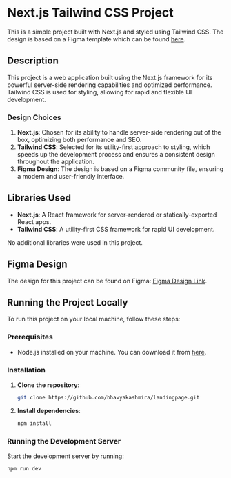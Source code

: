 # Next.js Tailwind CSS Project

This is a simple project built with Next.js and styled using Tailwind CSS. The design is based on a Figma template which can be found [here](https://www.figma.com/community/file/1145991068621514311).

## Description

This project is a web application built using the Next.js framework for its powerful server-side rendering capabilities and optimized performance. Tailwind CSS is used for styling, allowing for rapid and flexible UI development.

### Design Choices

1. **Next.js**: Chosen for its ability to handle server-side rendering out of the box, optimizing both performance and SEO.
2. **Tailwind CSS**: Selected for its utility-first approach to styling, which speeds up the development process and ensures a consistent design throughout the application.
3. **Figma Design**: The design is based on a Figma community file, ensuring a modern and user-friendly interface. 

## Libraries Used

- **Next.js**: A React framework for server-rendered or statically-exported React apps.
- **Tailwind CSS**: A utility-first CSS framework for rapid UI development.

No additional libraries were used in this project.

## Figma Design

The design for this project can be found on Figma: [Figma Design Link](https://www.figma.com/community/file/1145991068621514311).

## Running the Project Locally

To run this project on your local machine, follow these steps:

### Prerequisites

- Node.js installed on your machine. You can download it from [here](https://nodejs.org/).

### Installation

1. **Clone the repository**:
    ```bash
    git clone https://github.com/bhavyakashmira/landingpage.git
    ```

2. **Install dependencies**:
    ```bash
    npm install
    ```

### Running the Development Server

Start the development server by running:
```bash
npm run dev

